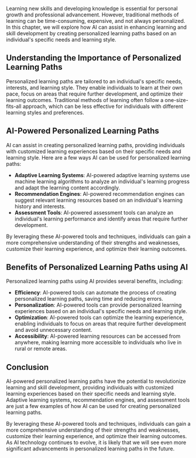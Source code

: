 
Learning new skills and developing knowledge is essential for personal growth and professional advancement. However, traditional methods of learning can be time-consuming, expensive, and not always personalized. In this chapter, we will explore how AI can assist in enhancing learning and skill development by creating personalized learning paths based on an individual's specific needs and learning style.

Understanding the Importance of Personalized Learning Paths
-----------------------------------------------------------

Personalized learning paths are tailored to an individual's specific needs, interests, and learning style. They enable individuals to learn at their own pace, focus on areas that require further development, and optimize their learning outcomes. Traditional methods of learning often follow a one-size-fits-all approach, which can be less effective for individuals with different learning styles and preferences.

AI-Powered Personalized Learning Paths
--------------------------------------

AI can assist in creating personalized learning paths, providing individuals with customized learning experiences based on their specific needs and learning style. Here are a few ways AI can be used for personalized learning paths:

* **Adaptive Learning Systems**: AI-powered adaptive learning systems use machine learning algorithms to analyze an individual's learning progress and adapt the learning content accordingly.
* **Recommendation Engines**: AI-powered recommendation engines can suggest relevant learning resources based on an individual's learning history and interests.
* **Assessment Tools**: AI-powered assessment tools can analyze an individual's learning performance and identify areas that require further development.

By leveraging these AI-powered tools and techniques, individuals can gain a more comprehensive understanding of their strengths and weaknesses, customize their learning experience, and optimize their learning outcomes.

Benefits of Personalized Learning Paths using AI
------------------------------------------------

Personalized learning paths using AI provides several benefits, including:

* **Efficiency**: AI-powered tools can automate the process of creating personalized learning paths, saving time and reducing errors.
* **Personalization**: AI-powered tools can provide personalized learning experiences based on an individual's specific needs and learning style.
* **Optimization**: AI-powered tools can optimize the learning experience, enabling individuals to focus on areas that require further development and avoid unnecessary content.
* **Accessibility**: AI-powered learning resources can be accessed from anywhere, making learning more accessible to individuals who live in rural or remote areas.

Conclusion
----------

AI-powered personalized learning paths have the potential to revolutionize learning and skill development, providing individuals with customized learning experiences based on their specific needs and learning style. Adaptive learning systems, recommendation engines, and assessment tools are just a few examples of how AI can be used for creating personalized learning paths.

By leveraging these AI-powered tools and techniques, individuals can gain a more comprehensive understanding of their strengths and weaknesses, customize their learning experience, and optimize their learning outcomes. As AI technology continues to evolve, it is likely that we will see even more significant advancements in personalized learning paths in the future.

